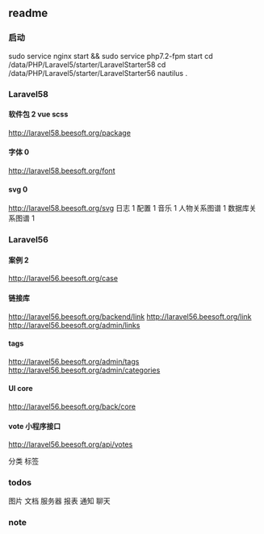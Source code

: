 ## readme

### 启动
sudo service nginx start && sudo service php7.2-fpm start
cd /data/PHP/Laravel5/starter/LaravelStarter58
cd /data/PHP/Laravel5/starter/LaravelStarter56
nautilus .

### Laravel58
#### 软件包 2 vue scss
http://laravel58.beesoft.org/package
#### 字体 0
http://laravel58.beesoft.org/font
#### svg 0
http://laravel58.beesoft.org/svg
日志 1
配置 1
音乐 1
人物关系图谱 1
数据库关系图谱 1

### Laravel56
#### 案例 2
http://laravel56.beesoft.org/case
#### 链接库
http://laravel56.beesoft.org/backend/link
http://laravel56.beesoft.org/link
http://laravel56.beesoft.org/admin/links

#### tags
http://laravel56.beesoft.org/admin/tags
http://laravel56.beesoft.org/admin/categories

#### UI core
http://laravel56.beesoft.org/back/core
#### vote 小程序接口
http://laravel56.beesoft.org/api/votes

分类
标签

### todos
图片
文档
服务器
报表
通知
聊天

### note

